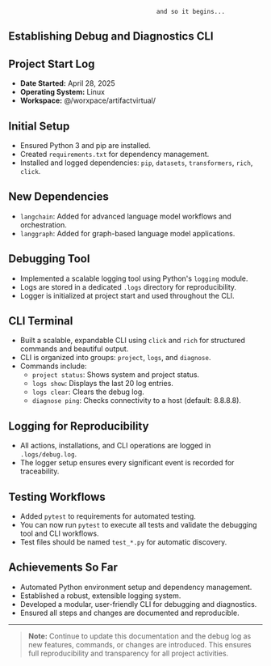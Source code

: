                                              and so it begins...

## Establishing Debug and Diagnostics CLI

## Project Start Log
- **Date Started:** April 28, 2025
- **Operating System:** Linux
- **Workspace:** @/worxpace/artifactvirtual/

## Initial Setup
- Ensured Python 3 and pip are installed.
- Created `requirements.txt` for dependency management.
- Installed and logged dependencies: `pip`, `datasets`, `transformers`, `rich`, `click`.

## New Dependencies
- `langchain`: Added for advanced language model workflows and orchestration.
- `langgraph`: Added for graph-based language model applications.

## Debugging Tool
- Implemented a scalable logging tool using Python's `logging` module.
- Logs are stored in a dedicated `.logs` directory for reproducibility.
- Logger is initialized at project start and used throughout the CLI.

## CLI Terminal
- Built a scalable, expandable CLI using `click` and `rich` for structured commands and beautiful output.
- CLI is organized into groups: `project`, `logs`, and `diagnose`.
- Commands include:
  - `project status`: Shows system and project status.
  - `logs show`: Displays the last 20 log entries.
  - `logs clear`: Clears the debug log.
  - `diagnose ping`: Checks connectivity to a host (default: 8.8.8.8).

## Logging for Reproducibility
- All actions, installations, and CLI operations are logged in `.logs/debug.log`.
- The logger setup ensures every significant event is recorded for traceability.

## Testing Workflows
- Added `pytest` to requirements for automated testing.
- You can now run `pytest` to execute all tests and validate the debugging tool and CLI workflows.
- Test files should be named `test_*.py` for automatic discovery.

## Achievements So Far
- Automated Python environment setup and dependency management.
- Established a robust, extensible logging system.
- Developed a modular, user-friendly CLI for debugging and diagnostics.
- Ensured all steps and changes are documented and reproducible.

---

> **Note:** Continue to update this documentation and the debug log as new features, commands, or changes are introduced. This ensures full reproducibility and transparency for all project activities.
